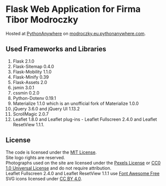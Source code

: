 # Flask Web Application for Firma Tibor Modroczky

Hosted at [PythonAnywhere](https://eu.pythonanywhere.com/) on [modroczky.eu.pythonanywhere.com](https://modroczky.eu.pythonanywhere.com/).

## Used Frameworks and Libraries

1. Flask 2.1.0
2. Flask-Sitemap 0.4.0
3. Flask-Mobility 1.1.0
4. Flask-Minify 0.39
5. Flask-Assets 2.0
6. jsmin 3.0.1
7. cssmin 0.2.0
8. Python-Dotenv 0.19.1
9. Materialize 1.1.0 which is an unofficial fork of Materialize 1.0.0
10. jQuery 3.6.0 and jQuery UI 1.13.2
11. ScrollMagic 2.0.7
12. Leaflet 1.8.0 and Leaflet plug-ins -
Leaflet Fullscreen 2.4.0 and Leaflet ResetView 1.1.1.

## License

The code is licensed under the [MIT License](LICENSE).\
Site logo rights are reserved.\
Photographs used on the site are licensed under the [Pexels License](https://www.pexels.com/license/) or [CC0 1.0 Universal License](https://creativecommons.org/publicdomain/zero/1.0/) and do not require attribution.\
Leaflet Fullscreen 2.4.0 and Leaflet ResetView 1.1.1 use [Font Awesome Free](https://github.com/FortAwesome/Font-Awesome) SVG icons licensed under [CC BY 4.0](https://fontawesome.com/license/free).
